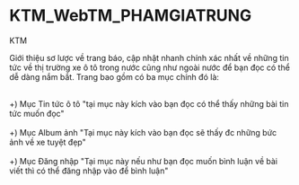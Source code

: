 # KTM_WebTM_PHAMGIATRUNG
KTM
<p> Giới thiệu sơ lược về trang báo, cập nhật nhanh chính xác nhất về những tin tức về thị trường xe ô tô trong nước cũng như ngoài nước để bạn đọc có thể dễ dàng nắm bắt. Trang bao gồm có ba mục chính đó là:</p>
<br> +) Mục Tin tức ô tô "tại mục này kích vào bạn đọc có thể thấy những bài tin tức muốn đọc"</br>
<br> +) Mục Album ảnh "Tại mục này kích vào bạn đọc sẽ thấy đc những bức ảnh về xe tuyệt đẹp"</br>
<br> +) Mục Đăng nhập "Tại mục này nếu như bạn đọc muốn bình luận về bài viết thì có thể đăng nhập vào để bình luận"</br>
